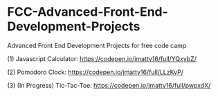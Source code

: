 # FCC-Advanced-Front-End-Development-Projects
Advanced Front End Development Projects for free code camp

(1) Javascript Calculator: https://codepen.io/jmatty16/full/YQxybZ/

(2) Pomodoro Clock: https://codepen.io/jmatty16/full/LLzKvP/

(3) (In Progress) Tic-Tac-Toe: https://codepen.io/jmatty16/full/pwpxdX/
